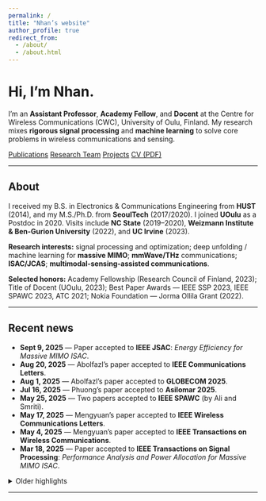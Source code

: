 ```yaml
---
permalink: /
title: "Nhan’s website"
author_profile: true
redirect_from:
  - /about/
  - /about.html
---
```


# Hi, I’m Nhan.

I’m an **Assistant Professor**, **Academy Fellow**, and **Docent** at the Centre for Wireless Communications (CWC), University of Oulu, Finland. My research mixes **rigorous signal processing** and **machine learning** to solve core problems in wireless communications and sensing.

<div class="btn-group" style="margin:0.8rem 0;">
  <a class="btn btn--primary" href="/publications/">Publications</a>
  <a class="btn" href="/portfolio/">Research Team</a>
  <a class="btn" href="/year-archive/">Projects</a>
  <a class="btn" href="https://nhanng9115.github.io/homepage/files/Resume.pdf" target="_blank" rel="noopener">CV (PDF)</a>
</div>

---

## About
I received my B.S. in Electronics & Communications Engineering from **HUST** (2014), and my M.S./Ph.D. from **SeoulTech** (2017/2020). I joined **UOulu** as a Postdoc in 2020. Visits include **NC State** (2019–2020), **Weizmann Institute & Ben-Gurion University** (2022), and **UC Irvine** (2023).

**Research interests:** signal processing and optimization; deep unfolding / machine learning for **massive MIMO**; **mmWave/THz** communications; **ISAC/JCAS**; **multimodal-sensing-assisted communications**.

**Selected honors:** Academy Fellowship (Research Council of Finland, 2023); Title of Docent (UOulu, 2023); Best Paper Awards — IEEE SSP 2023, IEEE SPAWC 2023, ATC 2021; Nokia Foundation — Jorma Ollila Grant (2022).

---

## Recent news
- **Sept 9, 2025** — Paper accepted to **IEEE JSAC**: *Energy Efficiency for Massive MIMO ISAC*.
- **Aug 20, 2025** — Abolfazl’s paper accepted to **IEEE Communications Letters**.
- **Aug 1, 2025** — Abolfazl’s paper accepted to **GLOBECOM 2025**.
- **Jul 16, 2025** — Phuong’s paper accepted to **Asilomar 2025**.
- **May 25, 2025** — Two papers accepted to **IEEE SPAWC** (by Ali and Smriti).
- **May 17, 2025** — Mengyuan’s paper accepted to **IEEE Wireless Communications Letters**.
- **May 4, 2025** — Mengyuan’s paper accepted to **IEEE Transactions on Wireless Communications**.
- **Mar 18, 2025** — Paper accepted to **IEEE Transactions on Signal Processing**: *Performance Analysis and Power Allocation for Massive MIMO ISAC*.

<details>
<summary>Older highlights</summary>

- **Dec 21, 2024** — Three papers accepted to **IEEE WCNC**.  
- **Dec 20, 2024** — Two papers accepted to **IEEE ICASSP**.  
- **Dec 12, 2024** — EuCAP 2025 acceptance (ML-Assisted RIS for ISAC).  
- **Oct 24, 2024** — TSP paper listed among SPS Top 25 downloads (Sep 2023–Sep 2024).  
- **Sep–Jul 2024** — Multiple acceptances: T-VT, JSTSP SI (ISAC), Globecom, Asilomar, SPAWC.  
- **Earlier (2021–2023)** — Best Paper Awards (SSP, SPAWC, ATC); major acceptances in TWC, TSP, VTM; Academy Fellowship awarded (2023).

</details>

---
